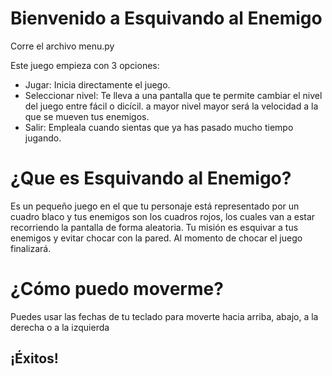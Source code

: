# Bienvenido a Esquivando al Enemigo

Corre el archivo menu.py

Este juego empieza con 3 opciones: 
- Jugar: Inicia directamente el juego.
-  Seleccionar nivel: Te lleva a una pantalla que te permite cambiar el nivel del juego entre fácil o dicícil. a mayor nivel mayor será la velocidad a la que se mueven tus enemigos.
- Salir: Empleala cuando sientas que ya has pasado mucho tiempo jugando.


# ¿Que es Esquivando al Enemigo?

Es un pequeño juego en el que tu personaje está representado por un cuadro blaco y tus enemigos son los cuadros rojos, los cuales van a estar recorriendo la pantalla de forma aleatoria. Tu misión es esquivar a tus enemigos y evitar chocar con la pared. Al momento de chocar el juego finalizará.

# ¿Cómo puedo moverme?
Puedes usar las fechas de tu teclado para moverte hacia arriba, abajo, a la derecha o a la izquierda

## ¡Éxitos!